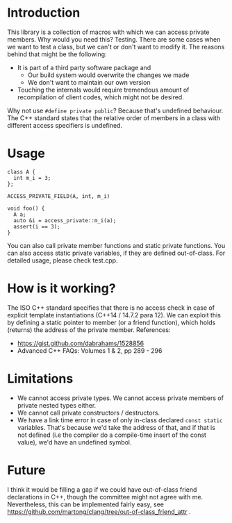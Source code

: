 # Introduction

This library is a collection of macros with which we can access private members.
Why would you need this?
Testing.
There are some cases when we want to test a class, but we can't or don't want to modify it.
The reasons behind that might be the following:
  * It is part of a third party software package and
    * Our build system would overwrite the changes we made
    * We don't want to maintain our own version
  * Touching the internals would require tremendous amount of recompilation of client codes, which might not be desired.

Why not use `#define private public`?
Because that's undefined behaviour.
The C++ standard states that the relative order of members in a class with different access specifiers is undefined.

# Usage
```
class A {
  int m_i = 3;
};

ACCESS_PRIVATE_FIELD(A, int, m_i)

void foo() {
  A a;
  auto &i = access_private::m_i(a);
  assert(i == 3);
}
```
You can also call private member functions and static private functions.
You can also access static private variables, if they are defined out-of-class.
For detailed usage, please check test.cpp.

# How is it working?
The ISO C++ standard specifies that there is no access check in case of explicit
template instantiations (C++14 / 14.7.2 para 12).
We can exploit this by defining a static pointer to member (or a friend function), which holds (returns) the address of the private member.
References:
* https://gist.github.com/dabrahams/1528856
* Advanced C++ FAQs: Volumes 1 & 2, pp 289 - 296

# Limitations

* We cannot access private types. We cannot access private members of private nested types either.
* We cannot call private constructors / destructors.
* We have a link time error in case of only in-class declared `const static` variables. That's because we'd take the address of that, and if that is not defined (i.e the compiler do a compile-time insert of the const value), we'd have an undefined symbol.

# Future
I think it would be filling a gap if we could have out-of-class friend declarations in C++, though the committee might not agree with me.
Nevertheless, this can be implemented fairly easy, see https://github.com/martong/clang/tree/out-of-class_friend_attr .
